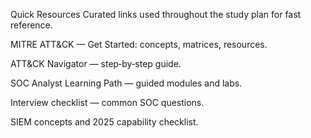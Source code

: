 Quick Resources
Curated links used throughout the study plan for fast reference.

MITRE ATT&CK — Get Started: concepts, matrices, resources.

ATT&CK Navigator — step‑by‑step guide.

SOC Analyst Learning Path — guided modules and labs.

Interview checklist — common SOC questions.

SIEM concepts and 2025 capability checklist.

